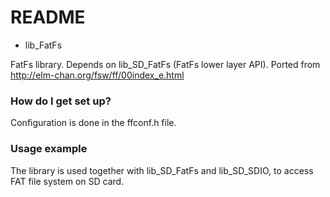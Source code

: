 # README #

* lib_FatFs

FatFs library. Depends on lib_SD_FatFs (FatFs lower layer API).
Ported from http://elm-chan.org/fsw/ff/00index_e.html

### How do I get set up? ###

Configuration is done in the ffconf.h file.

### Usage example ###
 
  The library is used together with lib_SD_FatFs and lib_SD_SDIO,
  to access FAT file system on SD card.

